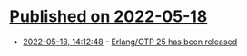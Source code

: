 # [Published on 2022-05-18](index.md)

* [2022-05-18, 14:12:48](https://news.ycombinator.com/item?id=31423027) - [Erlang/OTP 25 has been released](http://erlang.org/pipermail/erlang-announce/2022-May/000208.html)
